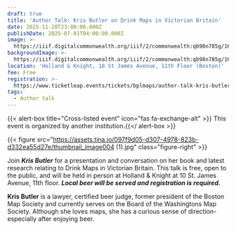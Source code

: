 ```yaml
---
draft: true
title: 'Author Talk: Kris Butler on Drink Maps in Victorian Britain'
date: 2025-11-20T23:00:00.000Z
publishDate: 2025-07-01T04:00:00.000Z
image: >-
  https://iiif.digitalcommonwealth.org/iiif/2/commonwealth:qb98n785g/161,1515,4594,2313/1600,/0/default.jpg
backgroundImage: >-
  https://iiif.digitalcommonwealth.org/iiif/2/commonwealth:qb98n785g/161,1515,4594,2313/1600,/0/default.jpg
location: 'Holland & Knight, 10 St James Avenue, 11th Floor (Boston)'
fee: Free
registration: >-
  https://www.ticketleap.events/tickets/bplmaps/author-talk-kris-butler-on-drink-maps-in-victorian-britain
tags:
  - Author talk
---
```


{{\< alert-box title="Cross-listed event" icon="fas fa-exchange-alt" >}} This event is organized by another institution.{{\</ alert-box >}}

{{< figure src="https://assets.tina.io/097f9d05-d307-4978-823b-d332ea55d27e/thumbnail_image004 (1).jpg" class="figure-right" >}}

Join ***Kris Butler*** for a presentation and conversation on her book and latest research relating to Drink Maps in Victorian Britain. This talk is free, open to the public, and will be held in person at Holland & Knight at 10 St. James Avenue, 11th floor. ***Local beer will be served and registration is required.***

**Kris Butler** is a lawyer, certified beer judge, former president of the Boston Map Society and currently serves on the Board of the Washingtons Map Society. Although she loves maps, she has a curious sense of direction- especially after enjoying beer. 
